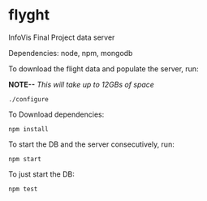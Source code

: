 # flyght
InfoVis Final Project data server

Dependencies: node, npm, mongodb

To download the flight data and populate the server, run:

**NOTE--** *This will take up to 12GBs of space*

    ./configure

To Download dependencies:

 	npm install

To start the DB and the server consecutively, run:

  	npm start

To just start the DB:

  	npm test
